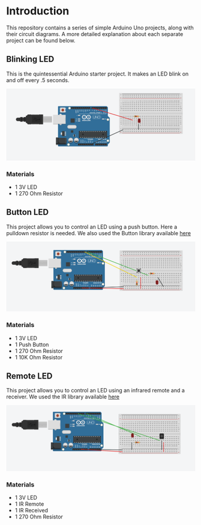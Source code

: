 # Introduction
This repository contains a series of simple Arduino Uno projects, along with their circuit diagrams. A more detailed explanation about each separate project can be found below.

## Blinking LED
This is the quintessential Arduino starter project. It makes an LED blink on and off every .5 seconds.

![Blinking\_LED Diagram](Blinking_LED.PNG)

### Materials
* 1 3V LED
* 1 270 Ohm Resistor

## Button LED
This project allows you to control an LED using a push button. Here a pulldown resistor is needed. We also used the Button library available [here](https://playground.arduino.cc/Code/Button)

![Button\_LED Diagram](Button_LED.PNG)

### Materials
* 1 3V LED
* 1 Push Button
* 1 270 Ohm Resistor
* 1 10K Ohm Resistor

## Remote LED
This project allows you to control an LED using an infrared remote and a receiver. We used the IR library available [here](https://github.com/z3t0/Arduino-IRremote)

![Remote\_LED Diagram](Remote_LED.PNG)

### Materials
* 1 3V LED
* 1 IR Remote 
* 1 IR Received 
* 1 270 Ohm Resistor
